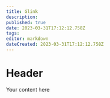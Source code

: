 ```yaml
---
title: Glink
description: 
published: true
date: 2023-03-31T17:12:12.758Z
tags: 
editor: markdown
dateCreated: 2023-03-31T17:12:12.758Z
---
```


# Header
Your content here